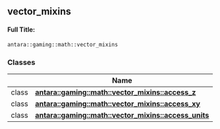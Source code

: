 

## vector_mixins

#### Full Title:
```
antara::gaming::math::vector_mixins
```










### Classes

|                | Name           |
| -------------- | -------------- |
| class | **[antara::gaming::math::vector_mixins::access_z](Classes/classantara_1_1gaming_1_1math_1_1vector__mixins_1_1access__z.md)**  |
| class | **[antara::gaming::math::vector_mixins::access_xy](Classes/classantara_1_1gaming_1_1math_1_1vector__mixins_1_1access__xy.md)**  |
| class | **[antara::gaming::math::vector_mixins::access_units](Classes/classantara_1_1gaming_1_1math_1_1vector__mixins_1_1access__units.md)**  |

















